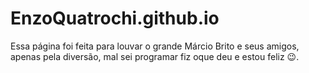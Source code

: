 ﻿# EnzoQuatrochi.github.io 
Essa página foi feita para louvar o grande Márcio Brito e seus amigos, apenas pela diversão, mal sei programar fiz oque deu e estou feliz 😉.

